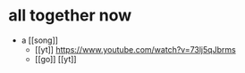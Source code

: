 # all together now

- a [[song]]
  - [[yt]] https://www.youtube.com/watch?v=73lj5qJbrms
  - [[go]] [[yt]]


